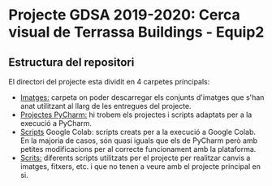 # Projecte GDSA 2019-2020: Cerca visual de Terrassa Buildings - Equip2

## Estructura del repositori
El directori del projecte esta dividit en 4 carpetes principals:
* [Imatges:](https://github.com/gdsa-upc/2019-Equip2/tree/master/Imatges) carpeta on poder descarregar els conjunts d'imatges que s'han anat utilitzant al llarg de les entregues del projecte.
* [Projectes PyCharm:](https://github.com/gdsa-upc/2019-Equip2/tree/master/Projectes%20PyCharm) hi trobem els projectes i scripts adaptats per a la execució a PyCharm.
* [Scripts](https://github.com/gdsa-upc/2019-Equip2/tree/master/Scripts%20Google%20Colab) Google Colab: scripts creats per a la execució a Google Colab. En la majoria de casos, són quasi iguals que els de PyCharm però amb petites modificacions per al correcte funcionament amb la plataforma.
* [Scrits:](https://github.com/gdsa-upc/2019-Equip2/tree/master/Scripts) diferents scripts utilitzats per el projecte per realitzar canvis a imatges, fitxers, etc. i que no tenen a veure amb el projecte principal en si.
